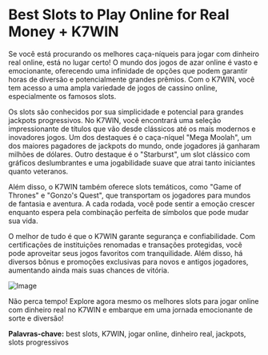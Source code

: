 # Best Slots to Play Online for Real Money + K7WIN

Se você está procurando os melhores caça-níqueis para jogar com dinheiro real online, está no lugar certo! O mundo dos jogos de azar online é vasto e emocionante, oferecendo uma infinidade de opções que podem garantir horas de diversão e potencialmente grandes prêmios. Com o K7WIN, você tem acesso a uma ampla variedade de jogos de cassino online, especialmente os famosos slots.

Os slots são conhecidos por sua simplicidade e potencial para grandes jackpots progressivos. No K7WIN, você encontrará uma seleção impressionante de títulos que vão desde clássicos até os mais modernos e inovadores jogos. Um dos destaques é o caça-níquel "Mega Moolah", um dos maiores pagadores de jackpots do mundo, onde jogadores já ganharam milhões de dólares. Outro destaque é o "Starburst", um slot clássico com gráficos deslumbrantes e uma jogabilidade suave que atrai tanto iniciantes quanto veteranos.

Além disso, o K7WIN também oferece slots temáticos, como "Game of Thrones" e "Gonzo's Quest", que transportam os jogadores para mundos de fantasia e aventura. A cada rodada, você pode sentir a emoção crescer enquanto espera pela combinação perfeita de símbolos que pode mudar sua vida.

O melhor de tudo é que o K7WIN garante segurança e confiabilidade. Com certificações de instituições renomadas e transações protegidas, você pode aproveitar seus jogos favoritos com tranquilidade. Além disso, há diversos bônus e promoções exclusivas para novos e antigos jogadores, aumentando ainda mais suas chances de vitória.

![Image](https://github.com/user-attachments/assets/b9de9dee-b60e-46a0-9e49-3c6ca594ed6f)

Não perca tempo! Explore agora mesmo os melhores slots para jogar online com dinheiro real no K7WIN e embarque em uma jornada emocionante de sorte e diversão!

**Palavras-chave:** best slots, K7WIN, jogar online, dinheiro real, jackpots, slots progressivos